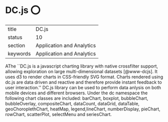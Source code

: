 # DC.js :o:


|          |                           |
| -------- | ------------------------- |
| title    | DC.js                     | 
| status   | 10                        |
| section  | Application and Analytics |
| keywords | Application and Analytics |



AThe ``DC.js is a javascript charting library with
native crossfilter support, allowing exploration on large
multi-dimensional datasets [@www-dcjs]. It uses d3 to render
charts in CSS-friendly SVG format. Charts rendered using dc.js are
data driven and reactive and therefore provide instant feedback to
user interaction.'' DC.js library can be used to perform data anlysis
on both mobile devices and different browsers. Under the dc namespace
the following chart classes are included: barChart, boxplot,
bubbleChart, bubbleOverlay, compositeChart, dataCount, dataGrid,
dataTable, geoChoroplethChart, heatMap, legend,lineChart,
numberDisplay, pieChart, rowChart, scatterPlot, selectMenu and
seriesChart.


      
